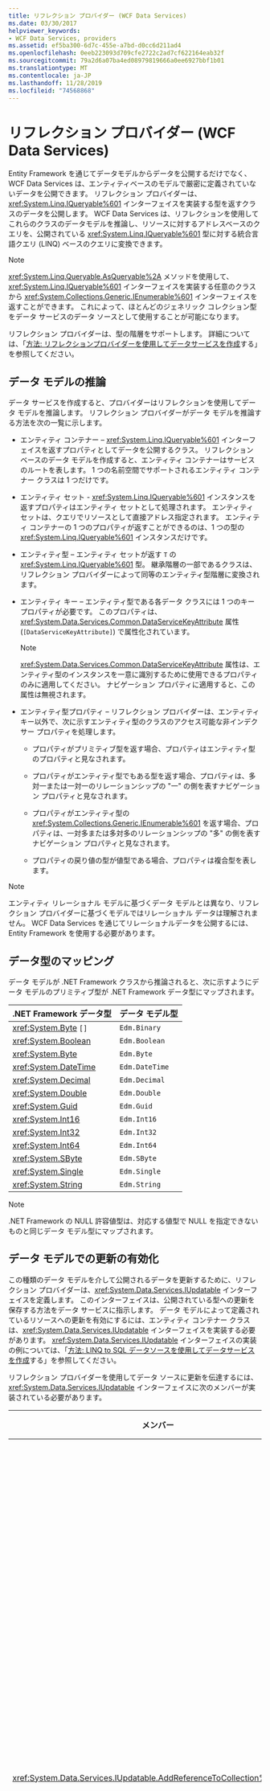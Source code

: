 ```yaml
---
title: リフレクション プロバイダー (WCF Data Services)
ms.date: 03/30/2017
helpviewer_keywords:
- WCF Data Services, providers
ms.assetid: ef5ba300-6d7c-455e-a7bd-d0cc6d211ad4
ms.openlocfilehash: 0eeb223093d709cfe2722c2ad7cf622164eab32f
ms.sourcegitcommit: 79a2d6a07ba4ed08979819666a0ee6927bbf1b01
ms.translationtype: MT
ms.contentlocale: ja-JP
ms.lasthandoff: 11/28/2019
ms.locfileid: "74568868"
---
```

# <a name="reflection-provider-wcf-data-services"></a>リフレクション プロバイダー (WCF Data Services)

Entity Framework を通じてデータモデルからデータを公開するだけでなく、WCF Data Services は、エンティティベースのモデルで厳密に定義されていないデータを公開できます。 リフレクション プロバイダーは、<xref:System.Linq.IQueryable%601> インターフェイスを実装する型を返すクラスのデータを公開します。 WCF Data Services は、リフレクションを使用してこれらのクラスのデータモデルを推論し、リソースに対するアドレスベースのクエリを、公開されている <xref:System.Linq.IQueryable%601> 型に対する統合言語クエリ (LINQ) ベースのクエリに変換できます。

> [!NOTE]
> <xref:System.Linq.Queryable.AsQueryable%2A> メソッドを使用して、<xref:System.Linq.IQueryable%601> インターフェイスを実装する任意のクラスから <xref:System.Collections.Generic.IEnumerable%601> インターフェイスを返すことができます。 これによって、ほとんどのジェネリック コレクション型をデータ サービスのデータ ソースとして使用することが可能になります。

リフレクション プロバイダーは、型の階層をサポートします。 詳細については、「[方法: リフレクションプロバイダーを使用してデータサービスを作成](create-a-data-service-using-rp-wcf-data-services.md)する」を参照してください。

## <a name="inferring-the-data-model"></a>データ モデルの推論

データ サービスを作成すると、プロバイダーはリフレクションを使用してデータ モデルを推論します。 リフレクション プロバイダーがデータ モデルを推論する方法を次の一覧に示します。

- エンティティ コンテナー – <xref:System.Linq.IQueryable%601> インターフェイスを返すプロパティとしてデータを公開するクラス。 リフレクション ベースのデータ モデルを作成すると、エンティティ コンテナーはサービスのルートを表します。 1 つの名前空間でサポートされるエンティティ コンテナー クラスは 1 つだけです。

- エンティティ セット - <xref:System.Linq.IQueryable%601> インスタンスを返すプロパティはエンティティ セットとして処理されます。 エンティティ セットは、クエリでリソースとして直接アドレス指定されます。 エンティティ コンテナーの 1 つのプロパティが返すことができるのは、1 つの型の <xref:System.Linq.IQueryable%601> インスタンスだけです。

- エンティティ型 – エンティティ セットが返す `T` の <xref:System.Linq.IQueryable%601> 型。 継承階層の一部であるクラスは、リフレクション プロバイダーによって同等のエンティティ型階層に変換されます。

- エンティティ キー – エンティティ型である各データ クラスには 1 つのキー プロパティが必要です。 このプロパティは、<xref:System.Data.Services.Common.DataServiceKeyAttribute> 属性 (`[DataServiceKeyAttribute]`) で属性化されています。

    > [!NOTE]
    > <xref:System.Data.Services.Common.DataServiceKeyAttribute> 属性は、エンティティ型のインスタンスを一意に識別するために使用できるプロパティのみに適用してください。 ナビゲーション プロパティに適用すると、この属性は無視されます。

- エンティティ型プロパティ – リフレクション プロバイダーは、エンティティ キー以外で、次に示すエンティティ型のクラスのアクセス可能な非インデクサー プロパティを処理します。

  - プロパティがプリミティブ型を返す場合、プロパティはエンティティ型のプロパティと見なされます。

  - プロパティがエンティティ型でもある型を返す場合、プロパティは、多対一または一対一のリレーションシップの "一" の側を表すナビゲーション プロパティと見なされます。

  - プロパティがエンティティ型の <xref:System.Collections.Generic.IEnumerable%601> を返す場合、プロパティは、一対多または多対多のリレーションシップの "多" の側を表すナビゲーション プロパティと見なされます。

  - プロパティの戻り値の型が値型である場合、プロパティは複合型を表します。

> [!NOTE]
> エンティティ リレーショナル モデルに基づくデータ モデルとは異なり、リフレクション プロバイダーに基づくモデルではリレーショナル データは理解されません。 WCF Data Services を通じてリレーショナルデータを公開するには、Entity Framework を使用する必要があります。

## <a name="data-type-mapping"></a>データ型のマッピング

データ モデルが .NET Framework クラスから推論されると、次に示すようにデータ モデルのプリミティブ型が .NET Framework データ型にマップされます。

|.NET Framework データ型|データ モデル型|
|------------------------------|---------------------|
|<xref:System.Byte> `[]`|`Edm.Binary`|
|<xref:System.Boolean>|`Edm.Boolean`|
|<xref:System.Byte>|`Edm.Byte`|
|<xref:System.DateTime>|`Edm.DateTime`|
|<xref:System.Decimal>|`Edm.Decimal`|
|<xref:System.Double>|`Edm.Double`|
|<xref:System.Guid>|`Edm.Guid`|
|<xref:System.Int16>|`Edm.Int16`|
|<xref:System.Int32>|`Edm.Int32`|
|<xref:System.Int64>|`Edm.Int64`|
|<xref:System.SByte>|`Edm.SByte`|
|<xref:System.Single>|`Edm.Single`|
|<xref:System.String>|`Edm.String`|

> [!NOTE]
> .NET Framework の NULL 許容値型は、対応する値型で NULL を指定できないものと同じデータ モデル型にマップされます。

## <a name="enabling-updates-in-the-data-model"></a>データ モデルでの更新の有効化

この種類のデータ モデルを介して公開されるデータを更新するために、リフレクション プロバイダーは、<xref:System.Data.Services.IUpdatable> インターフェイスを定義します。 このインターフェイスは、公開されている型への更新を保存する方法をデータ サービスに指示します。 データ モデルによって定義されているリソースへの更新を有効にするには、エンティティ コンテナー クラスは、<xref:System.Data.Services.IUpdatable> インターフェイスを実装する必要があります。 <xref:System.Data.Services.IUpdatable> インターフェイスの実装の例については、「[方法: LINQ to SQL データソースを使用してデータサービスを作成](create-a-data-service-using-linq-to-sql-wcf.md)する」を参照してください。

リフレクション プロバイダーを使用してデータ ソースに更新を伝達するには、<xref:System.Data.Services.IUpdatable> インターフェイスに次のメンバーが実装されている必要があります。

|メンバー|説明|
|------------|-----------------|
|<xref:System.Data.Services.IUpdatable.AddReferenceToCollection%2A>|ナビゲーション プロパティからアクセスされる関連オブジェクトのコレクションにオブジェクトを追加する機能を提供します。|
|<xref:System.Data.Services.IUpdatable.ClearChanges%2A>|データに対する保留中の変更を取り消す機能を提供します。|
|<xref:System.Data.Services.IUpdatable.CreateResource%2A>|指定したコンテナーに新しいリソースを作成する機能を提供します。|
|<xref:System.Data.Services.IUpdatable.DeleteResource%2A>|リソースを削除する機能を提供します。|
|<xref:System.Data.Services.IUpdatable.GetResource%2A>|特定のクエリおよび型名によって識別されるリソースを取得する機能を提供します。|
|<xref:System.Data.Services.IUpdatable.GetValue%2A>|リソースのプロパティの値を返す機能を提供します。|
|<xref:System.Data.Services.IUpdatable.RemoveReferenceFromCollection%2A>|ナビゲーション プロパティからアクセスされる関連オブジェクトのコレクションからオブジェクトを削除する機能を提供します。|
|<xref:System.Data.Services.IUpdatable.ResetResource%2A>|指定したリソースを更新する機能を提供します。|
|<xref:System.Data.Services.IUpdatable.ResolveResource%2A>|特定のオブジェクト インスタンスによって表されるリソースを返す機能を提供します。|
|<xref:System.Data.Services.IUpdatable.SaveChanges%2A>|すべての保留中の変更を保存する機能を提供します。|
|<xref:System.Data.Services.IUpdatable.SetReference%2A>|ナビゲーション プロパティを使用して関連するオブジェクト参照を設定する機能を提供します。|
|<xref:System.Data.Services.IUpdatable.SetValue%2A>|リソースのプロパティの値を設定する機能を提供します。|

## <a name="handling-concurrency"></a>コンカレンシーの処理

WCF Data Services は、エンティティの同時実行トークンを定義できるようにすることで、オプティミスティック同時実行制御モデルをサポートします。 このコンカレンシー トークンは、エンティティの 1 つ以上のプロパティが含まれており、要求、更新、または削除されているデータに対して行われた変更があるかどうかを判断するためにデータ サービスによって使用されます。 要求内の eTag から取得したトークンの値がエンティティの現在の値と異なる場合、データ サービスで例外が発生します。 リフレクション プロバイダーのコンカレンシー トークンを定義するために <xref:System.Data.Services.ETagAttribute> がエンティティ型に適用されます。 コンカレンシー トークンには、キー プロパティまたはナビゲーション プロパティを含めることはできません。 詳細については、「[データサービスの更新](updating-the-data-service-wcf-data-services.md)」を参照してください。

## <a name="using-linq-to-sql-with-the-reflection-provider"></a>リフレクション プロバイダーによる SQL への LINQ の使用

Entity Framework は既定でネイティブでサポートされているため、WCF Data Services でリレーショナルデータを使用する場合は、このデータプロバイダーを使用することをお勧めします。 ただし、データ サービスで LINQ to SQL クラスを使用するには、リフレクション プロバイダーを使用できます。 LINQ to SQL オブジェクトリレーショナルデザイナー (O/R デザイナー) によって生成された <xref:System.Data.Linq.DataContext> のメソッドによって返された <xref:System.Data.Linq.Table%601> 結果セットは、<xref:System.Linq.IQueryable%601> インターフェイスを実装します。 そのため、リフレクション プロバイダーは、生成された LINQ to SQL クラスを使用して、これらのメソッドにアクセスし、SQL Server からエンティティ データを返すことができます。 ところが、LINQ to SQL は <xref:System.Data.Services.IUpdatable> インターフェイスを実装しないので、既存の <xref:System.Data.Linq.DataContext> 部分クラスを拡張する部分クラスを追加して、<xref:System.Data.Services.IUpdatable> 実装を追加する必要があります。 詳細については、「[方法: LINQ to SQL データソースを使用してデータサービスを作成](create-a-data-service-using-linq-to-sql-wcf.md)する」を参照してください。

## <a name="see-also"></a>参照

- [Data Services プロバイダー](data-services-providers-wcf-data-services.md)
